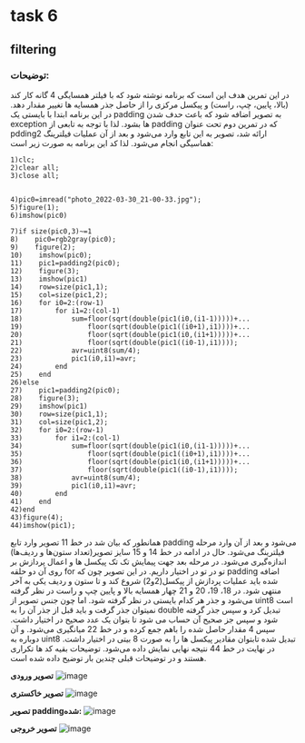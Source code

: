 # task 6

## filtering

### توضیحات:
در این تمرین هدف این است که برنامه نوشته شود که با فیلتر همسایگی 4 گانه کار کند (بالا، پایین، چپ، راست) و پیکسل مرکزی را از حاصل جذر همسایه ها تغییر مقدار دهد. در این برنامه ابتدا با بایستی یک padding به تصویر اضافه شود که باعث حدف شدن exception ها بشود. لذا با توجه به تابعی از padding که در تمرین دوم تحت عنوان pdding2 ارائه شد، تصویر به این تابع وارد می‌شود و بعد از آن عملیات فیلترینگ هماسیگی انجام می‌شود. لذا کد این برنامه به ‌صورت زیر است:

```
1)clc;
2)clear all;
3)close all;


4)pic0=imread("photo_2022-03-30_21-00-33.jpg");
5)figure(1);
6)imshow(pic0)

7)if size(pic0,3)~=1
8)    pic0=rgb2gray(pic0);
9)    figure(2);
10)    imshow(pic0);
11)    pic1=padding2(pic0);
12)    figure(3);
13)    imshow(pic1)
14)    row=size(pic1,1);
15)    col=size(pic1,2);
16)    for i0=2:(row-1)
17)        for i1=2:(col-1)
18)            sum=floor(sqrt(double(pic1(i0,(i1-1)))))+...
19)                floor(sqrt(double(pic1((i0+1),i1))))+...
20)                floor(sqrt(double(pic1(i0,(i1+1)))))+...
21)                floor(sqrt(double(pic1((i0-1),i1))));
22)            avr=uint8(sum/4);
23)            pic1(i0,i1)=avr;
24)        end
25)    end
26)else
27)    pic1=padding2(pic0);
28)    figure(3);
29)    imshow(pic1)
30)    row=size(pic1,1);
31)    col=size(pic1,2);
32)    for i0=2:(row-1)
33)        for i1=2:(col-1)
34)            sum=floor(sqrt(double(pic1(i0,(i1-1)))))+...
35)                floor(sqrt(double(pic1((i0+1),i1))))+...
36)                floor(sqrt(double(pic1(i0,(i1+1)))))+...
37)                floor(sqrt(double(pic1((i0-1),i1))));
38)            avr=uint8(sum/4);
39)            pic1(i0,i1)=avr;
40)        end
41)    end
42)end
43)figure(4);
44)imshow(pic1);
```

همانطور که بیان شد در خط 11 تصویر وارد تابع padding می‌شود و بعد از آن وارد مرحله فیلترینگ می‌شود. حال در ادامه در خط 14 و 15 سایز تصویر(تعداد ستون‌ها و ردیف‌ها) اندازه‌گیری می‌شود. در مرحله بعد جهت پیمایش تک تک پیکسل ها و اعمال پردازش بر روی آن دو حلقه for تو در تو در اختیار داریم. در این تصویر چون که padding اضافه شده باید عملیات پردازش از پیکسل(2و2) شروع کند و تا ستون و ردیف یکی به آخر منتهی شود. در 18، 19، 20 و 21  چهار همسایه بالا و پایین چپ و راست در نظر گرفته می‌شود و جذر هر کدام بایستی در نظر گرفته شود. اما چون جنس تصویر از uint8 است نمیتوان جذر گرفت و باید قبل از جذر آن را به double تبدیل کرد و سپس جذر گرفته شود و سپس جز صحیح آن حساب می شود تا بتوان یک عدد صحیح در اختیار داشت. سپس 4 مقدار حاصل شده را باهم جمع کرده و در خط 22 میانگیری می‌شود. و آن دوباره به uint8 تبدیل شده تابتوان مقادیر پیکسل ها را به صورت 8 بیتی در اختیار داشت. در نهایت در خط 44 نتیجه نهایی نمایش داده می‌شود. توضیحات بقیه کد ها تکراری هستند و در توضیحات قبلی چندین بار توضیح داده شده است.

**تصویر ورودی**
![image](https://user-images.githubusercontent.com/95109502/161375467-fc951a7f-9479-4172-975d-3f16a52e7a09.png)

**تصویر خاکستری**
![image](https://user-images.githubusercontent.com/95109502/161375722-524ab845-3645-41b4-afb0-3f905b1ce461.png)

**تصویر paddingشده:**
![image](https://user-images.githubusercontent.com/95109502/161375797-5d23e836-7ba3-4f1f-b560-dc01622503b9.png)

**تصویر خروجی**
![image](https://user-images.githubusercontent.com/95109502/161375941-70b042cf-36bd-4a96-b0b2-a49c741e2ac0.png)
